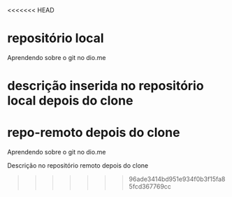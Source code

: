 <<<<<<< HEAD
# repositório local
Aprendendo sobre o git no dio.me

descrição inserida no repositório local depois do clone
=======
# repo-remoto depois do clone
Aprendendo sobre o git no dio.me

Descrição no repositório remoto depois do clone
>>>>>>> 96ade3414bd951e934f0b3f15fa85fcd367769cc
